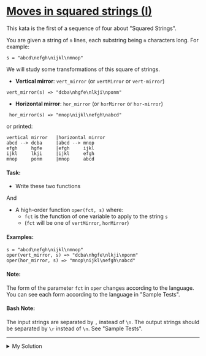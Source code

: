 # [Moves in squared strings (I)](https://www.codewars.com/kata/56dbe0e313c2f63be4000b25)

This kata is the first of a sequence of four about "Squared Strings".

You are given a string of `n` lines, each substring being `n` characters long. For example:

`s = "abcd\nefgh\nijkl\nmnop"`

We will study some transformations of this square of strings.

- **Vertical mirror**: `vert_mirror` (or `vertMirror` or `vert-mirror`)

```
vert_mirror(s) => "dcba\nhgfe\nlkji\nponm"
```

- **Horizontal mirror**: `hor_mirror` (or `horMirror` or `hor-mirror`)

```
 hor_mirror(s) => "mnop\nijkl\nefgh\nabcd"
```

or printed:

```
vertical mirror   |horizontal mirror
abcd --> dcba     |abcd --> mnop
efgh     hgfe     |efgh     ijkl
ijkl     lkji     |ijkl     efgh
mnop     ponm     |mnop     abcd
```

#### Task:

- Write these two functions

And

- A high-order function `oper(fct, s)` where:
    - `fct` is the function of one variable to apply to the string `s`
    - (`fct` will be one of `vertMirror`, `horMirror`)

#### Examples:

```
s = "abcd\nefgh\nijkl\nmnop"
oper(vert_mirror, s) => "dcba\nhgfe\nlkji\nponm"
oper(hor_mirror, s) => "mnop\nijkl\nefgh\nabcd"
```

#### Note:

The form of the parameter `fct` in `oper` changes according to the language. You can see each form according to the
language in "Sample Tests".

#### Bash Note:

The input strings are separated by `,` instead of `\n`. The output strings should be separated by `\r` instead of `\n`.
See "Sample Tests".

---

<details><summary>My Solution</summary>

```js
function vertMirror(strng) {
  return strng
    .split('\n')
    .map(row => [...row].reverse().join(''))
    .join('\n')
}

function horMirror(strng) {
  return strng.split('\n').reverse().join('\n')
}

function oper(fct, s) {
  return fct(s)
}
```

</details>
